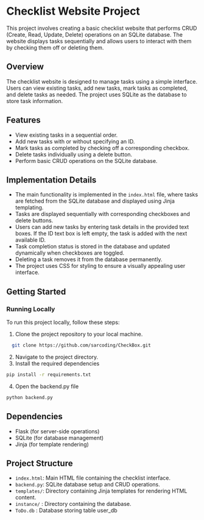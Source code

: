 # Checklist Website Project

This project involves creating a basic checklist website that performs CRUD (Create, Read, Update, Delete) operations on an SQLite database. The website displays tasks sequentially and allows users to interact with them by checking them off or deleting them.

## Overview

The checklist website is designed to manage tasks using a simple interface. Users can view existing tasks, add new tasks, mark tasks as completed, and delete tasks as needed. The project uses SQLite as the database to store task information.

## Features

- View existing tasks in a sequential order.
- Add new tasks with or without specifying an ID.
- Mark tasks as completed by checking off a corresponding checkbox.
- Delete tasks individually using a delete button.
- Perform basic CRUD operations on the SQLite database.

## Implementation Details

- The main functionality is implemented in the `index.html` file, where tasks are fetched from the SQLite database and displayed using Jinja templating.
- Tasks are displayed sequentially with corresponding checkboxes and delete buttons.
- Users can add new tasks by entering task details in the provided text boxes. If the ID text box is left empty, the task is added with the next available ID.
- Task completion status is stored in the database and updated dynamically when checkboxes are toggled.
- Deleting a task removes it from the database permanently.
- The project uses CSS for styling to ensure a visually appealing user interface.

## Getting Started

### Running Locally

To run this project locally, follow these steps:

1. Clone the project repository to your local machine.
  ```bash
    git clone https://github.com/sarcoding/CheckBox.git
  ```
2. Navigate to the project directory.
3. Install the required dependencies
  ```bash
  pip install -r requirements.txt
  ```
4. Open the backend.py file
```bash
python backend.py
```

## Dependencies

- Flask (for server-side operations)
- SQLite (for database management)
- Jinja (for template rendering)

## Project Structure

- `index.html`: Main HTML file containing the checklist interface.
- `backend.py`: SQLite database setup and CRUD operations.
- `templates/`: Directory containing Jinja templates for rendering HTML content.
- `instance/` : Directory containing the database.
- `ToDo.db`   : Database storing table user_db
